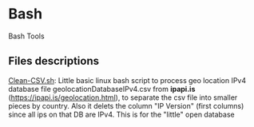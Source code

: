 # Bash
Bash Tools

## Files descriptions

[Clean-CSV.sh](Clean-CSV.sh): Little basic linux bash script to process geo location IPv4 database file geolocationDatabaseIPv4.csv from **ipapi.is** (https://ipapi.is/geolocation.html), to separate the csv file into smaller pieces by country. Also it delets the column "IP Version" (first columns) since all ips on that DB are IPv4. This is for the "little" open database
